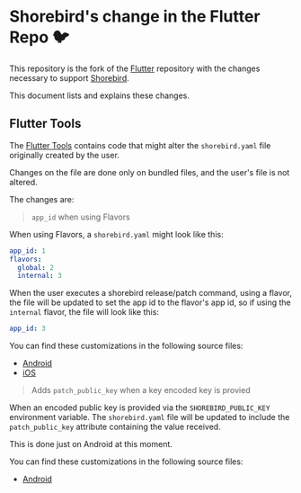 # Shorebird's change in the Flutter Repo 🐦

This repository is the fork of the [Flutter](https://github.com/flutter/flutter) repository
with the changes necessary to support [Shorebird](https://shorebird.dev).

This document lists and explains these changes.

## Flutter Tools

The [Flutter Tools](./packages/flutter_tools) contains code that might alter the `shorebird.yaml`
file originally created by the user.

Changes on the file are done only on bundled files, and the user's file is not altered.

The changes are:

> `app_id` when using Flavors

When using Flavors, a `shorebird.yaml` might look like this:

```yaml
app_id: 1
flavors:
  global: 2
  internal: 3
```

When the user executes a shorebird release/patch command, using a flavor, the file will be updated
to set the app id to the flavor's app id, so if using the `internal` flavor, the file will look like this:

```yaml
app_id: 3
```

You can find these customizations in the following source files:
 - [Android](https://github.com/shorebirdtech/flutter/blob/shorebird/dev/packages/flutter_tools/gradle/src/main/groovy/flutter.groovy#L1337)
 - [iOS](https://github.com/shorebirdtech/flutter/blob/shorebird/dev/packages/flutter_tools/lib/src/ios/mac.dart#L563)

> Adds `patch_public_key` when a key encoded key is provied

When an encoded public key is provided via the `SHOREBIRD_PUBLIC_KEY` environment variable. The
`shorebird.yaml` file will be updated to include the `patch_public_key` attribute containing the
value received.

This is done just on Android at this moment.

You can find these customizations in the following source files:
 - [Android](https://github.com/shorebirdtech/flutter/blob/shorebird/dev/packages/flutter_tools/gradle/src/main/groovy/flutter.groovy#L1339)
